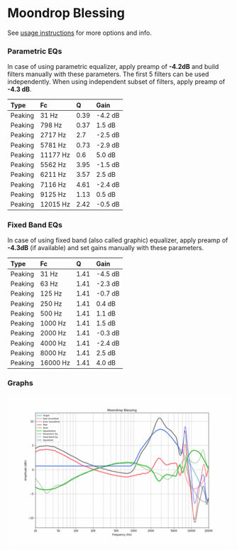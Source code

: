 # Moondrop Blessing
See [usage instructions](https://github.com/jaakkopasanen/AutoEq#usage) for more options and info.

### Parametric EQs
In case of using parametric equalizer, apply preamp of **-4.2dB** and build filters manually
with these parameters. The first 5 filters can be used independently.
When using independent subset of filters, apply preamp of **-4.3 dB**.

| Type    | Fc       |    Q | Gain    |
|:--------|:---------|:-----|:--------|
| Peaking | 31 Hz    | 0.39 | -4.2 dB |
| Peaking | 798 Hz   | 0.37 | 1.5 dB  |
| Peaking | 2717 Hz  | 2.7  | -2.5 dB |
| Peaking | 5781 Hz  | 0.73 | -2.9 dB |
| Peaking | 11177 Hz | 0.6  | 5.0 dB  |
| Peaking | 5562 Hz  | 3.95 | -1.5 dB |
| Peaking | 6211 Hz  | 3.57 | 2.5 dB  |
| Peaking | 7116 Hz  | 4.61 | -2.4 dB |
| Peaking | 9125 Hz  | 1.13 | 0.5 dB  |
| Peaking | 12015 Hz | 2.42 | -0.5 dB |

### Fixed Band EQs
In case of using fixed band (also called graphic) equalizer, apply preamp of **-4.3dB**
(if available) and set gains manually with these parameters.

| Type    | Fc       |    Q | Gain    |
|:--------|:---------|:-----|:--------|
| Peaking | 31 Hz    | 1.41 | -4.5 dB |
| Peaking | 63 Hz    | 1.41 | -2.3 dB |
| Peaking | 125 Hz   | 1.41 | -0.7 dB |
| Peaking | 250 Hz   | 1.41 | 0.4 dB  |
| Peaking | 500 Hz   | 1.41 | 1.1 dB  |
| Peaking | 1000 Hz  | 1.41 | 1.5 dB  |
| Peaking | 2000 Hz  | 1.41 | -0.3 dB |
| Peaking | 4000 Hz  | 1.41 | -2.4 dB |
| Peaking | 8000 Hz  | 1.41 | 2.5 dB  |
| Peaking | 16000 Hz | 1.41 | 4.0 dB  |

### Graphs
![](./Moondrop%20Blessing.png)